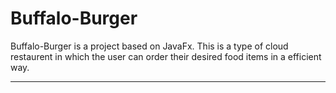 # Buffalo-Burger
Buffalo-Burger is a project based on JavaFx. This is a type of cloud restaurent in which the user can order their desired food items in a efficient way.
<br>
<hr>
